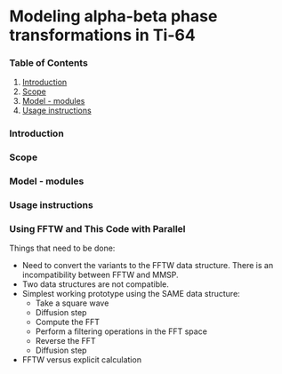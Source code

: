 # Modeling alpha-beta phase transformations in Ti-64

### Table of Contents  
1. [Introduction]()
2. [Scope]()
3. [Model - modules]()
4. [Usage instructions]()

### Introduction


### Scope


### Model - modules


### Usage instructions


### Using FFTW and This Code with Parallel

Things that need to be done:

* Need to convert the variants to the FFTW data structure.  There is an incompatibility between FFTW and MMSP.
* Two data structures are not compatible.
* Simplest working prototype using the SAME data structure:
  * Take a square wave
  * Diffusion step
  * Compute the FFT
  * Perform a filtering operations in the FFT space
  * Reverse the FFT
  * Diffusion step
* FFTW versus explicit calculation
